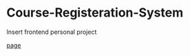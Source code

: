 # Course-Registeration-System
Insert frontend personal project

[page](https://sudaltokki.github.io/Course-Registeration-System/)
